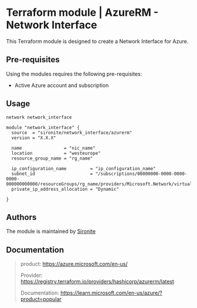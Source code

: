 # Terraform module | AzureRM - Network Interface

This Terraform module is designed to create a Network Interface for Azure.

## Pre-requisites

Using the modules requires the following pre-requisites:
 * Active Azure account and subscription 

## Usage

`network network_interface`

```hcl
module "network_interface" {
  source  = "sironite/network_interface/azurerm"
  version = "X.X.X"

  name                = "nic_name"
  location            = "westeurope"
  resource_group_name = "rg_name"

  ip_configuration_name         = "ip_configuration_name"
  subnet_id                     = "/subscriptions/00000000-0000-0000-0000-000000000000/resourceGroups/rg_name/providers/Microsoft.Network/virtualNetworks/vnet_name/subnets/subnet_name"
  private_ip_address_allocation = "Dynamic"

}

```

## Authors

The module is maintained by [Sironite](https://github.com/sironite)

## Documentation

> product: https://azure.microsoft.com/en-us/
> 
> Provider: https://registry.terraform.io/providers/hashicorp/azurerm/latest
> 
> Documentation: https://learn.microsoft.com/en-us/azure/?product=popular
